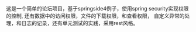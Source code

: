 这是一个简单的论坛项目，基于springside4例子，使用spring security实现权限的控制, 还有数据中的访问权限，文件的下载权限，和查看权限，
自定义异常的处理，和日志的记录，还有单元测试的实践，采用rest风格。
